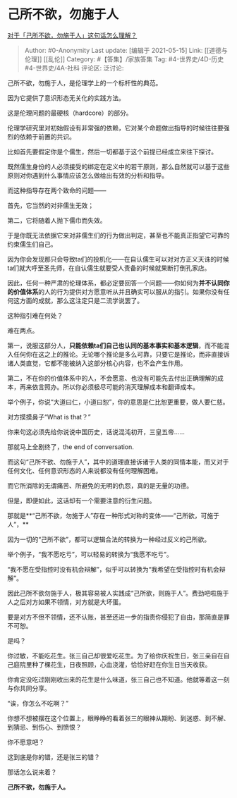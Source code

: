 # 己所不欲，勿施于人
[对于「己所不欲，勿施于人」这句话怎么理解？](https://www.zhihu.com/question/25024061/answer/1868689986)

> Author: #0-Anonymity
> Last update: [编辑于 2021-05-15]
> Link: [[道德与伦理]] [[乱伦]]
> Category: #【答集】/家族答集
> Tag: #4-世界史/4D-历史 #4-世界史/4A-社科
> 评论区:
> 泛讨论:

己所不欲，勿施于人，是伦理学上的一个标杆性的典范。

因为它提供了意识形态无关化的实践方法。

这是伦理问题的最硬核（hardcore）的部分。

伦理学研究里对初始假设有非常强的依赖，它对某个命题做出指导的时候往往要强烈的依赖于前置的共识。

比如首先要假定你是个儒生，然后一切都基于这个前提已经成立来往下探讨。

既然儒生身份的人必须接受的绑定在定义中的若干原则，那么自然就可以基于这些原则对你遇到什么事情应该怎么做给出有效的分析和指导。

而这种指导存在两个致命的问题——

首先，它当然的对非儒生无效；

第二，它将随着人抛下儒巾而失效。

于是你既无法依据它来对非儒生们的行为做出判定，甚至也不能真正指望它可靠的约束儒生们自己。

因为你会发现那只会导致ta们的投机化——在自认儒生可以对对方正义天诛的时候ta们就大呼至圣先师，在自认儒生就要受人责备的时候就果断打倒孔家店。

因此，任何一种严肃的伦理体系，都必定要回答一个问题——你如何为**并不认同你的价值体系**的人的行为提供对方愿意听从并且确实可以服从的指引。如果你没有任何这方面的成就，那么这注定只是二流学说罢了。

这种指引难在何处？

难在两点。

第一，说服这部分人，**只能依赖ta们自己也认同的基本事实和基本逻辑**，而不能混入任何你在这之上的推论。无论哪个推论是多么可靠，只要它是推论，而非直接诉诸人类直觉，它都不能被纳入这部分核心内容，也不会产生作用。

第二，不在你的价值体系中的人，不会愿意、也没有可能先去付出正确理解的成本，再来依言照办。所以你必须极尽可能的消灭理解成本和翻译成本。

举个例子，你说“大道曰仁，小道曰恕”，你的意思是仁比恕更重要，做人要仁慈。

对方摸摸鼻子“What is that？”

你来句这必须先给你说说中国历史，话说混沌初开，三皇五帝……

那就马上全剧终了，the end of conversation.

而这句“己所不欲、勿施于人”，其中的道理直接诉诸于人类的同情本能，而又对于任何文化、任何意识形态的人来说都没有任何理解困难。

而它所消除的无谓痛苦、所避免的无明的仇怨，真的是无量的功德。

但是，即便如此，这话却有一个需要注意的衍生问题。

那就是**“己所不欲，勿施于人”存在一种形式对称的变体——“己所欲，可施于人”，**

因为一切的“己所不欲”，都可以逻辑合法的转换为一种经过反义的己所欲。

举个例子，“我不愿吃亏”，可以轻易的转换为“我愿不吃亏”。

“我不愿在受指控时没有机会辩解”，似乎可以转换为“我希望在受指控时有机会辩解”。

因此己所不欲勿施于人，极其容易被人实践成“己所欲，则施于人”。费劲吧啦施于人之后对方如果不领情，对方就是大坏蛋。

要是对方不但不领情，还不认账，甚至还进一步的指责你侵犯了自由，那简直是罪不可恕。

是吗？

你过敏，不能吃花生。张三自己却很爱吃花生。为了给你庆祝生日，张三亲自在自己庭院里种了棵花生，日夜照顾，心血浇灌，恰恰好赶在你生日当天收获。

你肯定没吃过刚刚收出来的花生是什么味道，张三自己也不知道。他就等着这一刻与你共同分享。

“诶，你怎么不吃啊？”

你想不想被摆在这个位置上，眼睁睁的看着张三的眼神从期盼、到迷惑、到不解、到猜忌、到伤心、到愤恨？

你不愿意吧？

这到底是你的错，还是张三的错？

那话怎么说来着？

**己所不欲，勿施于人。**

